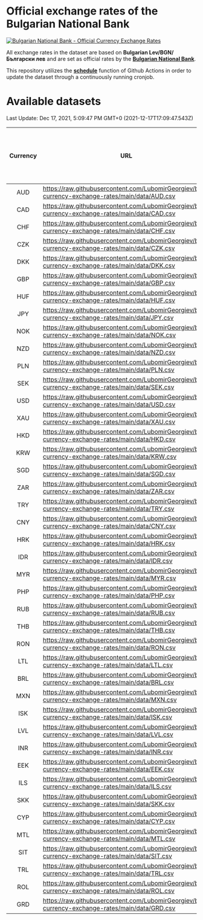 # Official exchange rates of the Bulgarian National Bank

[![Bulgarian National Bank - Official Currency Exchange Rates](https://github.com/LubomirGeorgiev/bnb-currency-exchange-rates/actions/workflows/update-rates.yml/badge.svg?branch=main)](https://github.com/LubomirGeorgiev/bnb-currency-exchange-rates/actions/workflows/update-rates.yml)

All exchange rates in the dataset are based on **Bulgarian Lev/BGN/Български лев** and are set as official rates by the [**Bulgarian National Bank**](https://www.bnb.bg/Statistics/StExternalSector/StExchangeRates/StERForeignCurrencies/index.htm?toLang=_EN).

This repository utilizes the [**schedule**](https://docs.github.com/en/actions/reference/events-that-trigger-workflows) function of Github Actions in order to update the dataset through a continuously running cronjob.

# Available datasets

<!-- START LINKS (DO NOT EVER FU*ING DELETE THIS COMMENT FOR THE LOVE OF YOUR LIFE!!! IF YOU ARE CURIOS HOW IT WORKS, YOU CAN HAVE A LOOK AT ./src/updateReadme.ts) -->

Last Update: Dec 17, 2021, 5:09:47 PM GMT+0 (2021-12-17T17:09:47.543Z)

| Currency | URL                                                                                             | Number of records | Number of missing days that were filled in |
| :------: | ----------------------------------------------------------------------------------------------- | :---------------: | :----------------------------------------: |
|   AUD    | https://raw.githubusercontent.com/LubomirGeorgiev/bnb-currency-exchange-rates/main/data/AUD.csv |       7990        |                    2466                    |
|   CAD    | https://raw.githubusercontent.com/LubomirGeorgiev/bnb-currency-exchange-rates/main/data/CAD.csv |       7990        |                    2466                    |
|   CHF    | https://raw.githubusercontent.com/LubomirGeorgiev/bnb-currency-exchange-rates/main/data/CHF.csv |       7990        |                    2466                    |
|   CZK    | https://raw.githubusercontent.com/LubomirGeorgiev/bnb-currency-exchange-rates/main/data/CZK.csv |       7990        |                    2466                    |
|   DKK    | https://raw.githubusercontent.com/LubomirGeorgiev/bnb-currency-exchange-rates/main/data/DKK.csv |       7990        |                    2466                    |
|   GBP    | https://raw.githubusercontent.com/LubomirGeorgiev/bnb-currency-exchange-rates/main/data/GBP.csv |       7990        |                    2466                    |
|   HUF    | https://raw.githubusercontent.com/LubomirGeorgiev/bnb-currency-exchange-rates/main/data/HUF.csv |       7990        |                    2466                    |
|   JPY    | https://raw.githubusercontent.com/LubomirGeorgiev/bnb-currency-exchange-rates/main/data/JPY.csv |       7990        |                    2466                    |
|   NOK    | https://raw.githubusercontent.com/LubomirGeorgiev/bnb-currency-exchange-rates/main/data/NOK.csv |       7990        |                    2466                    |
|   NZD    | https://raw.githubusercontent.com/LubomirGeorgiev/bnb-currency-exchange-rates/main/data/NZD.csv |       7990        |                    2466                    |
|   PLN    | https://raw.githubusercontent.com/LubomirGeorgiev/bnb-currency-exchange-rates/main/data/PLN.csv |       7990        |                    2466                    |
|   SEK    | https://raw.githubusercontent.com/LubomirGeorgiev/bnb-currency-exchange-rates/main/data/SEK.csv |       7990        |                    2466                    |
|   USD    | https://raw.githubusercontent.com/LubomirGeorgiev/bnb-currency-exchange-rates/main/data/USD.csv |       7990        |                    2466                    |
|   XAU    | https://raw.githubusercontent.com/LubomirGeorgiev/bnb-currency-exchange-rates/main/data/XAU.csv |       7990        |                    2468                    |
|   HKD    | https://raw.githubusercontent.com/LubomirGeorgiev/bnb-currency-exchange-rates/main/data/HKD.csv |       7688        |                    2375                    |
|   KRW    | https://raw.githubusercontent.com/LubomirGeorgiev/bnb-currency-exchange-rates/main/data/KRW.csv |       7688        |                    2375                    |
|   SGD    | https://raw.githubusercontent.com/LubomirGeorgiev/bnb-currency-exchange-rates/main/data/SGD.csv |       7688        |                    2375                    |
|   ZAR    | https://raw.githubusercontent.com/LubomirGeorgiev/bnb-currency-exchange-rates/main/data/ZAR.csv |       7688        |                    2375                    |
|   TRY    | https://raw.githubusercontent.com/LubomirGeorgiev/bnb-currency-exchange-rates/main/data/TRY.csv |       6170        |                    1905                    |
|   CNY    | https://raw.githubusercontent.com/LubomirGeorgiev/bnb-currency-exchange-rates/main/data/CNY.csv |       6050        |                    1869                    |
|   HRK    | https://raw.githubusercontent.com/LubomirGeorgiev/bnb-currency-exchange-rates/main/data/HRK.csv |       6050        |                    1869                    |
|   IDR    | https://raw.githubusercontent.com/LubomirGeorgiev/bnb-currency-exchange-rates/main/data/IDR.csv |       6050        |                    1869                    |
|   MYR    | https://raw.githubusercontent.com/LubomirGeorgiev/bnb-currency-exchange-rates/main/data/MYR.csv |       6050        |                    1869                    |
|   PHP    | https://raw.githubusercontent.com/LubomirGeorgiev/bnb-currency-exchange-rates/main/data/PHP.csv |       6050        |                    1869                    |
|   RUB    | https://raw.githubusercontent.com/LubomirGeorgiev/bnb-currency-exchange-rates/main/data/RUB.csv |       6050        |                    1869                    |
|   THB    | https://raw.githubusercontent.com/LubomirGeorgiev/bnb-currency-exchange-rates/main/data/THB.csv |       6050        |                    1869                    |
|   RON    | https://raw.githubusercontent.com/LubomirGeorgiev/bnb-currency-exchange-rates/main/data/RON.csv |       5991        |                    1851                    |
|   LTL    | https://raw.githubusercontent.com/LubomirGeorgiev/bnb-currency-exchange-rates/main/data/LTL.csv |       5155        |                    1584                    |
|   BRL    | https://raw.githubusercontent.com/LubomirGeorgiev/bnb-currency-exchange-rates/main/data/BRL.csv |       5080        |                    1572                    |
|   MXN    | https://raw.githubusercontent.com/LubomirGeorgiev/bnb-currency-exchange-rates/main/data/MXN.csv |       5080        |                    1572                    |
|   ISK    | https://raw.githubusercontent.com/LubomirGeorgiev/bnb-currency-exchange-rates/main/data/ISK.csv |       4990        |                    1544                    |
|   LVL    | https://raw.githubusercontent.com/LubomirGeorgiev/bnb-currency-exchange-rates/main/data/LVL.csv |       4790        |                    1470                    |
|   INR    | https://raw.githubusercontent.com/LubomirGeorgiev/bnb-currency-exchange-rates/main/data/INR.csv |       4713        |                    1458                    |
|   EEK    | https://raw.githubusercontent.com/LubomirGeorgiev/bnb-currency-exchange-rates/main/data/EEK.csv |       4000        |                    1226                    |
|   ILS    | https://raw.githubusercontent.com/LubomirGeorgiev/bnb-currency-exchange-rates/main/data/ILS.csv |       3987        |                    1237                    |
|   SKK    | https://raw.githubusercontent.com/LubomirGeorgiev/bnb-currency-exchange-rates/main/data/SKK.csv |       2970        |                    912                     |
|   CYP    | https://raw.githubusercontent.com/LubomirGeorgiev/bnb-currency-exchange-rates/main/data/CYP.csv |       2906        |                    890                     |
|   MTL    | https://raw.githubusercontent.com/LubomirGeorgiev/bnb-currency-exchange-rates/main/data/MTL.csv |       2604        |                    799                     |
|   SIT    | https://raw.githubusercontent.com/LubomirGeorgiev/bnb-currency-exchange-rates/main/data/SIT.csv |       2542        |                    778                     |
|   TRL    | https://raw.githubusercontent.com/LubomirGeorgiev/bnb-currency-exchange-rates/main/data/TRL.csv |       1818        |                    559                     |
|   ROL    | https://raw.githubusercontent.com/LubomirGeorgiev/bnb-currency-exchange-rates/main/data/ROL.csv |       1697        |                    524                     |
|   GRD    | https://raw.githubusercontent.com/LubomirGeorgiev/bnb-currency-exchange-rates/main/data/GRD.csv |        361        |                    109                     |

<!-- END LINKS (DO NOT EVER FU*ING DELETE THIS COMMENT FOR THE LOVE OF YOUR LIFE!!! IF YOU ARE CURIOS HOW IT WORKS, YOU CAN HAVE A LOOK AT ./src/updateReadme.ts) -->
